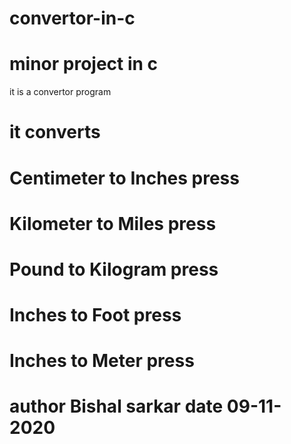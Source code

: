 # convertor-in-c

# minor project in c

it is a convertor program 

# it converts

# Centimeter to Inches press
# Kilometer to Miles press
# Pound to Kilogram press
# Inches to Foot press
# Inches to Meter press

# author Bishal sarkar date 09-11-2020
